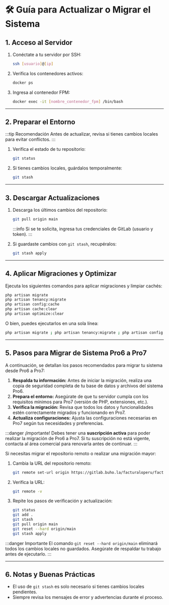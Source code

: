 # 🛠️ Guía para Actualizar o Migrar el Sistema

## 1. Acceso al Servidor

1. Conéctate a tu servidor por SSH:
   ```bash
   ssh [usuario]@[ip]
   ```

2. Verifica los contenedores activos:
   ```bash
   docker ps
   ```

3. Ingresa al contenedor FPM:
   ```bash
   docker exec -it [nombre_contenedor_fpm] /bin/bash
   ```

---

## 2. Preparar el Entorno

:::tip Recomendación
Antes de actualizar, revisa si tienes cambios locales para evitar conflictos.
:::

1. Verifica el estado de tu repositorio:
   ```bash
   git status
   ```

2. Si tienes cambios locales, guárdalos temporalmente:
   ```bash
   git stash
   ```

---

## 3. Descargar Actualizaciones

1. Descarga los últimos cambios del repositorio:
   ```bash
   git pull origin main
   ```
   :::info
   Si se te solicita, ingresa tus credenciales de GitLab (usuario y token).
   :::

2. Si guardaste cambios con `git stash`, recupéralos:
   ```bash
   git stash apply
   ```

---

## 4. Aplicar Migraciones y Optimizar

Ejecuta los siguientes comandos para aplicar migraciones y limpiar cachés:

```bash
php artisan migrate
php artisan tenancy:migrate
php artisan config:cache
php artisan cache:clear
php artisan optimize:clear
```

O bien, puedes ejecutarlos en una sola línea:
```bash
php artisan migrate ; php artisan tenancy:migrate ; php artisan config:cache ; php artisan cache:clear ; php artisan optimize:clear
```

---

## 5. Pasos para Migrar de Sistema Pro6 a Pro7

A continuación, se detallan los pasos recomendados para migrar tu sistema desde Pro6 a Pro7:

1. **Respalda tu información:** Antes de iniciar la migración, realiza una copia de seguridad completa de tu base de datos y archivos del sistema Pro6.
2. **Prepara el entorno:** Asegúrate de que tu servidor cumpla con los requisitos mínimos para Pro7 (versión de PHP, extensiones, etc.).
3. **Verifica la migración:** Revisa que todos los datos y funcionalidades estén correctamente migrados y funcionando en Pro7.
4. **Actualiza configuraciones:** Ajusta las configuraciones necesarias en Pro7 según tus necesidades y preferencias.

:::danger ¡Importante!
Debes tener una **suscripción activa** para poder realizar la migración de Pro6 a Pro7. Si tu suscripción no está vigente, contacta al área comercial para renovarla antes de continuar.
:::

Si necesitas migrar el repositorio remoto o realizar una migración mayor:

1. Cambia la URL del repositorio remoto:
   ```bash
   git remote set-url origin https://gitlab.buho.la/facturaloperu/facturador/pro7.git
   ```

2. Verifica la URL:
   ```bash
   git remote -v
   ```

3. Repite los pasos de verificación y actualización:
   ```bash
   git status
   git add .
   git stash
   git pull origin main
   git reset --hard origin/main
   git stash apply
   ```

:::danger Importante
El comando `git reset --hard origin/main` eliminará todos los cambios locales no guardados. Asegúrate de respaldar tu trabajo antes de ejecutarlo.
:::

---

## 6. Notas y Buenas Prácticas

- El uso de `git stash` es solo necesario si tienes cambios locales pendientes.
- Siempre revisa los mensajes de error y advertencias durante el proceso.
